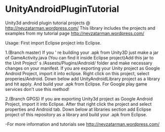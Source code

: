 UnityAndroidPluginTutorial
==========================

Unity3d android plugin tutorial projects @ http://nevzatarman.wordpress.com/
This library includes the projects and examples from my tutorial page http://nevzatarman.wordpress.com/

Usage: First import Eclipse project into Eclipse. 

1.(Branch master) If you ' re building your .apk from Unity3D just make a jar of GameActivity.java (You can find it inside Eclipse project)Add this jar to the Unit Project' s /Assests/Plugins/Android/ folder and make necessary changes on your manifest.
If you are exporting your Unity project as Google Android Project, import it into eclipse. Right click on this project, select properies/Android. Down below add UnityAndroidLibrary project as a library and hit apply. And build your .apk from Eclipse. For Google play game services don't use this method!

2.(Branch GPGS) If you are exporting Unity3d project as Google Android Project, import it into Eclipse. After that right click the project and select properties and Android tab. Down below at libraries section add Eclipse project of this repository as a library and build your .apk from Eclipse.

-For more information and tutorials see http://nevzatarman.wordpress.com/
